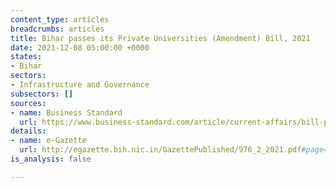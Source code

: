 ```yaml
---
content_type: articles
breadcrumbs: articles
title: Bihar passes its Private Universities (Amendment) Bill, 2021
date: 2021-12-08 05:00:00 +0000
states:
- Bihar
sectors:
- Infrastructure and Governance
subsectors: []
sources:
- name: Business Standard
  url: https://www.business-standard.com/article/current-affairs/bill-passed-to-relax-norms-for-infra-requirement-of-bihar-pvt-varsities-121113001550_1.html
details:
- name: e-Gazette
  url: http://egazette.bih.nic.in/GazettePublished/976_2_2021.pdf#page=1
is_analysis: false

---
```


